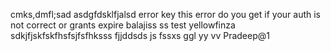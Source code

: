 
cmks,dmfl;sad
asdgfdsklfjalsd
error key
this error do you get if your auth is not correct or grants expire balajiss
ss
test yellowfinza
sdkjfjskfskfhsfsjfsfhksss
fjjddsds
js
fssxs
ggl
yy
vv
Pradeep@1
